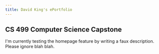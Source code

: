 ```yaml
---
title: David King's ePortfolio
---
```


## CS 499 Computer Science Capstone

I'm currently testing the homepage feature by writing a faux description. Please ignore blah blah.
